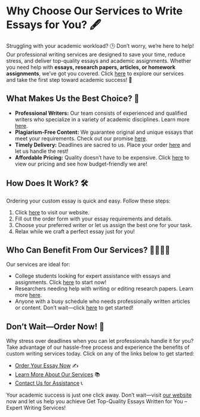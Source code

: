 <h1>Why Choose Our Services to Write Essays for You? 🖋️</h1>

<p>Struggling with your academic workload? 🕒 Don’t worry, we’re here to help! Our professional writing services are designed to save your time, reduce stress, and deliver top-quality essays and academic assignments. Whether you need help with <strong>essays, research papers, articles, or homework assignments</strong>, we’ve got you covered. Click <a href="https://tinyurl.com/topessay?keyword=write+essays+for+me">here</a> to explore our services and take the first step toward academic success! 🎯</p>

<h2>What Makes Us the Best Choice? 🌟</h2>

<ul>
  <li><strong>Professional Writers:</strong> Our team consists of experienced and qualified writers who specialize in a variety of academic disciplines. Learn more <a href="https://tinyurl.com/topessay?keyword=write+essays+for+me">here</a>.</li>
  <li><strong>Plagiarism-Free Content:</strong> We guarantee original and unique essays that meet your requirements. Check out our promise <a href="https://tinyurl.com/topessay?keyword=write+essays+for+me">here</a>.</li>
  <li><strong>Timely Delivery:</strong> Deadlines are sacred to us. Place your order <a href="https://tinyurl.com/topessay?keyword=write+essays+for+me">here</a> and let us handle the rest!</li>
  <li><strong>Affordable Pricing:</strong> Quality doesn’t have to be expensive. Click <a href="https://tinyurl.com/topessay?keyword=write+essays+for+me">here</a> to view our pricing and see how budget-friendly we are!</li>
</ul>

<h2>How Does It Work? 🛠️</h2>

<p>Ordering your custom essay is quick and easy. Follow these steps:</p>
<ol>
  <li>Click <a href="https://tinyurl.com/topessay?keyword=write+essays+for+me">here</a> to visit our website.</li>
  <li>Fill out the order form with your essay requirements and details.</li>
  <li>Choose your preferred writer or let us assign the best one for your task.</li>
  <li>Relax while we craft a perfect essay just for you!</li>
</ol>

<h2>Who Can Benefit From Our Services? 👩‍🎓👨‍🎓</h2>

<p>Our services are ideal for:</p>
<ul>
  <li>College students looking for expert assistance with essays and assignments. Click <a href="https://tinyurl.com/topessay?keyword=write+essays+for+me">here</a> to start now!</li>
  <li>Researchers needing help with writing or editing research papers. Learn more <a href="https://tinyurl.com/topessay?keyword=write+essays+for+me">here</a>.</li>
  <li>Anyone with a busy schedule who needs professionally written articles or content. Don’t wait—click <a href="https://tinyurl.com/topessay?keyword=write+essays+for+me">here</a> to get started!</li>
</ul>

<h2>Don’t Wait—Order Now! 🚀</h2>

<p>Why stress over deadlines when you can let professionals handle it for you? Take advantage of our hassle-free process and experience the benefits of custom writing services today. Click on any of the links below to get started:</p>

<ul>
  <li><a href="https://tinyurl.com/topessay?keyword=write+essays+for+me">Order Your Essay Now</a> ✍️</li>
  <li><a href="https://tinyurl.com/topessay?keyword=write+essays+for+me">Learn More About Our Services</a> 📚</li>
  <li><a href="https://tinyurl.com/topessay?keyword=write+essays+for+me">Contact Us for Assistance</a> 📞</li>
</ul>

<p>Your academic success is just one click away. Don’t wait—visit <a href="https://tinyurl.com/topessay?keyword=write+essays+for+me">our website</a> now and let us help you achieve
Get Top-Quality Essays Written for You – Expert Writing Services!
